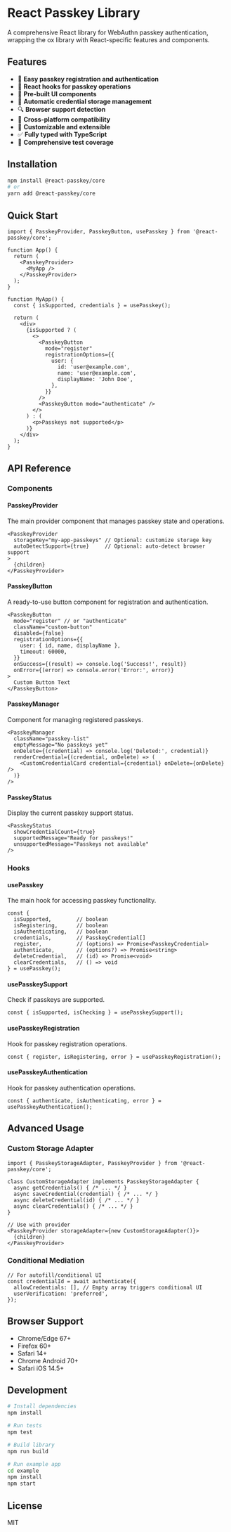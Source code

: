 # React Passkey Library

A comprehensive React library for WebAuthn passkey authentication, wrapping the ox library with React-specific features and components.

## Features

- 🔐 **Easy passkey registration and authentication**
- 🎣 **React hooks for passkey operations**
- 🧩 **Pre-built UI components**
- 💾 **Automatic credential storage management**
- 🔍 **Browser support detection**
- 📱 **Cross-platform compatibility**
- 🎨 **Customizable and extensible**
- ✅ **Fully typed with TypeScript**
- 🧪 **Comprehensive test coverage**

## Installation

```bash
npm install @react-passkey/core
# or
yarn add @react-passkey/core
```

## Quick Start

```tsx
import { PasskeyProvider, PasskeyButton, usePasskey } from '@react-passkey/core';

function App() {
  return (
    <PasskeyProvider>
      <MyApp />
    </PasskeyProvider>
  );
}

function MyApp() {
  const { isSupported, credentials } = usePasskey();

  return (
    <div>
      {isSupported ? (
        <>
          <PasskeyButton
            mode="register"
            registrationOptions={{
              user: {
                id: 'user@example.com',
                name: 'user@example.com',
                displayName: 'John Doe',
              },
            }}
          />
          <PasskeyButton mode="authenticate" />
        </>
      ) : (
        <p>Passkeys not supported</p>
      )}
    </div>
  );
}
```

## API Reference

### Components

#### PasskeyProvider

The main provider component that manages passkey state and operations.

```tsx
<PasskeyProvider
  storageKey="my-app-passkeys" // Optional: customize storage key
  autoDetectSupport={true}     // Optional: auto-detect browser support
>
  {children}
</PasskeyProvider>
```

#### PasskeyButton

A ready-to-use button component for registration and authentication.

```tsx
<PasskeyButton
  mode="register" // or "authenticate"
  className="custom-button"
  disabled={false}
  registrationOptions={{
    user: { id, name, displayName },
    timeout: 60000,
  }}
  onSuccess={(result) => console.log('Success!', result)}
  onError={(error) => console.error('Error:', error)}
>
  Custom Button Text
</PasskeyButton>
```

#### PasskeyManager

Component for managing registered passkeys.

```tsx
<PasskeyManager
  className="passkey-list"
  emptyMessage="No passkeys yet"
  onDelete={(credential) => console.log('Deleted:', credential)}
  renderCredential={(credential, onDelete) => (
    <CustomCredentialCard credential={credential} onDelete={onDelete} />
  )}
/>
```

#### PasskeyStatus

Display the current passkey support status.

```tsx
<PasskeyStatus
  showCredentialCount={true}
  supportedMessage="Ready for passkeys!"
  unsupportedMessage="Passkeys not available"
/>
```

### Hooks

#### usePasskey

The main hook for accessing passkey functionality.

```tsx
const {
  isSupported,        // boolean
  isRegistering,      // boolean
  isAuthenticating,   // boolean
  credentials,        // PasskeyCredential[]
  register,           // (options) => Promise<PasskeyCredential>
  authenticate,       // (options?) => Promise<string>
  deleteCredential,   // (id) => Promise<void>
  clearCredentials,   // () => void
} = usePasskey();
```

#### usePasskeySupport

Check if passkeys are supported.

```tsx
const { isSupported, isChecking } = usePasskeySupport();
```

#### usePasskeyRegistration

Hook for passkey registration operations.

```tsx
const { register, isRegistering, error } = usePasskeyRegistration();
```

#### usePasskeyAuthentication

Hook for passkey authentication operations.

```tsx
const { authenticate, isAuthenticating, error } = usePasskeyAuthentication();
```

## Advanced Usage

### Custom Storage Adapter

```tsx
import { PasskeyStorageAdapter, PasskeyProvider } from '@react-passkey/core';

class CustomStorageAdapter implements PasskeyStorageAdapter {
  async getCredentials() { /* ... */ }
  async saveCredential(credential) { /* ... */ }
  async deleteCredential(id) { /* ... */ }
  async clearCredentials() { /* ... */ }
}

// Use with provider
<PasskeyProvider storageAdapter={new CustomStorageAdapter()}>
  {children}
</PasskeyProvider>
```

### Conditional Mediation

```tsx
// For autofill/conditional UI
const credentialId = await authenticate({
  allowCredentials: [], // Empty array triggers conditional UI
  userVerification: 'preferred',
});
```

## Browser Support

- Chrome/Edge 67+
- Firefox 60+
- Safari 14+
- Chrome Android 70+
- Safari iOS 14.5+

## Development

```bash
# Install dependencies
npm install

# Run tests
npm test

# Build library
npm run build

# Run example app
cd example
npm install
npm start
```

## License

MIT